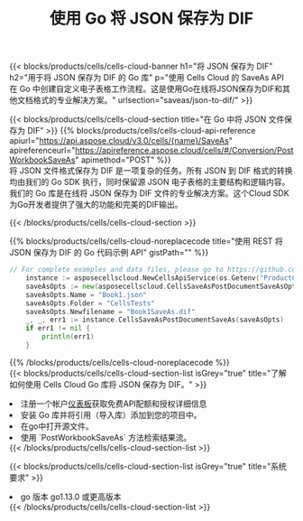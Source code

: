 ﻿---
title: 使用 Go 将 JSON 保存为 DIF
description: 利用Aspose.Cells Cloud SDK for Go将JSON格式文件保存为DIF格式文件。
kwords: Excel, Save JSON as DIF, REST, Go
howto: How to save JSON as DIF using Aspose.Cells Cloud Go library.
---
{{< blocks/products/cells/cells-cloud-banner h1="将 JSON 保存为 DIF" h2="用于将 JSON 保存为 DIF 的 Go 库" p="使用 Cells Cloud 的 SaveAs API 在 Go 中创建自定义电子表格工作流程。这是使用Go在线将JSON保存为DIF和其他文档格式的专业解决方案。" urlsection="saveas/json-to-dif/" >}}

{{< blocks/products/cells/cells-cloud-section title="在 Go 中将 JSON 文件保存为 DIF" >}}
{{% blocks/products/cells/cells-cloud-api-reference apiurl="https://api.aspose.cloud/v3.0/cells/{name}/SaveAs" apireferenceurl="https://apireference.aspose.cloud/cells/#/Conversion/PostWorkbookSaveAs" apimethod="POST" %}}
<br/>
将 JSON 文件格式保存为 DIF 是一项复杂的任务。所有 JSON 到 DIF 格式的转换均由我们的 Go SDK 执行，同时保留源 JSON 电子表格的主要结构和逻辑内容。我们的 Go 库是在线将 JSON 保存为 DIF 文件的专业解决方案。这个Cloud SDK为Go开发者提供了强大的功能和完美的DIF输出。

{{< /blocks/products/cells/cells-cloud-section >}}

{{% blocks/products/cells/cells-cloud-noreplacecode title="使用 REST 将 JSON 保存为 DIF 的 Go 代码示例 API" gistPath="" %}}
  
```go
// For complete examples and data files, please go to https://github.com/aspose-cells-cloud/aspose-cells-cloud-go/
    instance := asposecellscloud.NewCellsApiService(os.Getenv("ProductClientId"), os.Getenv("ProductClientSecret"))
    saveAsOpts := new(asposecellscloud.CellsSaveAsPostDocumentSaveAsOpts)
    saveAsOpts.Name = "Book1.json"
    saveAsOpts.Folder = "CellsTests"
    saveAsOpts.Newfilename = "Book1SaveAs.dif"
    _, _, err1 := instance.CellsSaveAsPostDocumentSaveAs(saveAsOpts)
    if err1 != nil {
	    println(err1)
    }
```
  
{{% /blocks/products/cells/cells-cloud-noreplacecode %}}
<br/>
{{< blocks/products/cells/cells-cloud-section-list isGrey="true" title="了解如何使用 Cells Cloud Go 库将 JSON 保存为 DIF。" >}}
<li>注册一个帐户<a href="https://dashboard.aspose.cloud/">仪表板</a>获取免费API配额和授权详细信息</li>
<li>安装 Go 库并将引用（导入库）添加到您的项目中。</li>
<li>在go中打开源文件。</li>
<li>使用 `PostWorkbookSaveAs` 方法检索结果流。</li>
{{< /blocks/products/cells/cells-cloud-section-list >}}

{{< blocks/products/cells/cells-cloud-section-list isGrey="true" title="系统要求" >}}
<li>go 版本 go1.13.0 或更高版本</li>
{{< /blocks/products/cells/cells-cloud-section-list >}}
